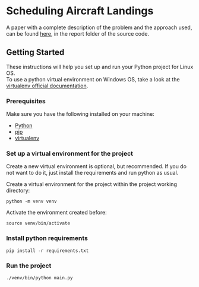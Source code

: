 # Scheduling Aircraft Landings
A paper with a complete description of the problem and the approach used, can be found [here](https://github.com/igor-diniz/MECD-SAAD/blob/main/report/Report.pdf), in the report folder of the source code.

## Getting Started

These instructions will help you set up and run your Python project for Linux OS.  
To use a python virtual environment on Windows OS, take a look at the [virtualenv official documentation](https://docs.python.org/3/library/venv.html).

### Prerequisites

Make sure you have the following installed on your machine:

- [Python](https://www.python.org/)
- [pip](https://pip.pypa.io/en/stable/installation/)
- [virtualenv](https://virtualenv.pypa.io/en/latest/installation.html)

### Set up a virtual environment for the project
Create a new virtual environment is optional, but recommended. If you do not want to do it, just install the requirements and run python as usual.  

Create a virtual environment for the project within the project working directory:

```
python -m venv venv
```

Activate the environment created before:

```
source venv/bin/activate
```

### Install python requirements

```
pip install -r requirements.txt
```

### Run the project

```
./venv/bin/python main.py
```
